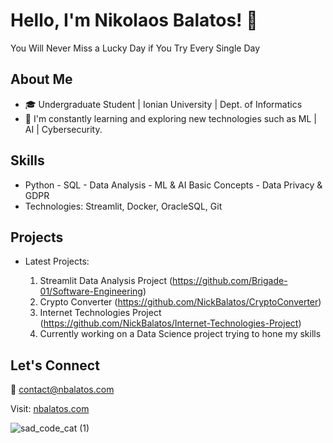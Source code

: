 # Hello, I'm Nikolaos Balatos! 👋

You Will Never Miss a Lucky Day if You Try Every Single Day

## About Me
- 🎓 Undergraduate Student | Ionian University | Dept. of Informatics
- 🌱 I'm constantly learning and exploring new technologies such as ML | AI | Cybersecurity.

## Skills

- Python - SQL - Data Analysis - ML & AI Basic Concepts - Data Privacy & GDPR
- Technologies: Streamlit, Docker, OracleSQL, Git

## Projects

- Latest Projects:

  1) Streamlit Data Analysis Project (https://github.com/Brigade-01/Software-Engineering)
  2) Crypto Converter (https://github.com/NickBalatos/CryptoConverter)
  3) Internet Technologies Project (https://github.com/NickBalatos/Internet-Technologies-Project)
  4) Currently working on a Data Science project trying to hone my skills

## Let's Connect
🤝 contact@nbalatos.com

Visit: [nbalatos.com](https://nbalatos.com)

![sad_code_cat (1)](https://github.com/NickBalatos/NickBalatos/assets/94397703/fc0a151a-bd11-4ad3-bc61-884d3d447d2a)


